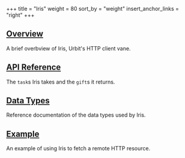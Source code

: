 +++
title = "Iris"
weight = 80
sort_by = "weight"
insert_anchor_links = "right"
+++

## [Overview](/reference/arvo/iris/iris)

A brief overbview of Iris, Urbit's HTTP client vane.

## [API Reference](/reference/arvo/eyre/tasks)

The `task`s Iris takes and the `gift`s it returns.

## [Data Types](/reference/arvo/iris/data-types)

Reference documentation of the data types used by Iris.

## [Example](/reference/arvo/iris/example)

An example of using Iris to fetch a remote HTTP resource.
